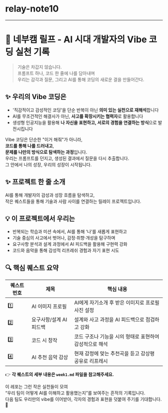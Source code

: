 # relay-note10

---

# 🌿 네부캠 릴프 - AI 시대 개발자의 Vibe 코딩 실천 기록

> 기술은 차갑지 않습니다.  
프롬프트 하나, 코드 한 줄에 나를 담아내며  
우리는 감각과 질문, 그리고 AI를 통해 코딩의 새로운 결을 만들어간다.

## ✨ 우리의 Vibe 코딩은

- '직감적이고 감성적인 코딩'을 단순 반복이 아닌 **의미 있는 실천으로 재해석**합니다  
- AI를 무조건적인 해결사가 아닌, **사고를 확장시키는 협력자**로 활용합니다  
- 생성형 인공지능을 활용해 **나 자신을 표현하고, 서로의 경험을 연결하는 방식**으로 발전시킵니다  

Vibe 코딩은 단순한 "이거 해줘"가 아니라,  
**코드를 통해 나를 드러내고**,  
**문제를 나만의 방식으로 탐색하는 과정**입니다.  
우리는 프롬프트를 던지고, 생성된 결과에서 질문을 다시 추출합니다.  
그 안에서 나의 성장, 우리의 성장이 시작됩니다.



## ✨ 프로젝트 한 줄 소개
AI를 통해 개발자의 감성과 성장 흐름을 탐색하고,  
작은 퀘스트들을 통해 기술과 사람 사이를 연결하는 릴레이 프로젝트입니다.

## 💡 이 프로젝트에서 우리는

- 반복되는 학습과 미션 속에서, AI를 통해 ‘나’를 새롭게 표현하고  
- 기술 중심의 사고에서 벗어나, 감정·취향·개성을 탐구하며  
- 요구사항 분석과 설계 과정에서 AI 피드백을 활용해 구현력 강화  
- 코드와 음악을 통해 감성적 리프레쉬 경험과 자기 표현 시도

## 🔍 핵심 퀘스트 요약

| 퀘스트 번호 | 제목 | 핵심 내용 |
|-------------|------|-----------|
| 1️⃣ | AI 이미지 프로필 | AI에게 자기소개 후 받은 이미지로 프로필 사진 설정 |
| 2️⃣ | 요구사항/설계 AI 피드백 | 설계와 사고 과정을 AI 피드백으로 점검하고 강화 |
| 3️⃣ | 코드 시 창작 | 코드 구조나 기능을 시의 형태로 표현하여 감성적으로 해석 |
| 4️⃣ | AI 추천 음악 감상 | 현재 감정에 맞는 추천곡을 듣고 감상평 공유로 리프레시 |

👉 **각 퀘스트의 세부 내용은 `week1.md` 파일을 참고해주세요.**


이 레포는 그런 작은 실천들이 모여  
“우리 팀이 어떻게 AI를 이해하고 활용했는지”를 보여주는 흔적의 기록입니다.  
다음 팀도 우리만의 vibe를 이어받아, 
각자의 경험과 표현을 덧붙여 주기를 기대합니다. 🌱
